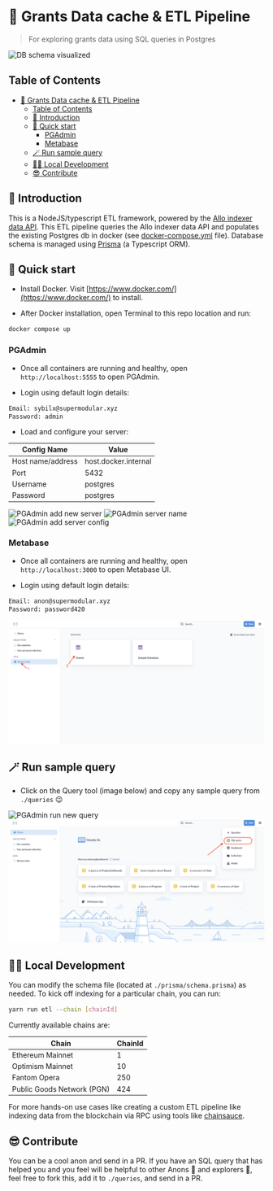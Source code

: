 # 🔭 Grants Data cache & ETL Pipeline

> For exploring grants data using SQL queries in Postgres

![DB schema visualized](./assets/schema-visual.png)

## Table of Contents

- [🔭 Grants Data cache \& ETL Pipeline](#-grants-data-cache--etl-pipeline)
  - [Table of Contents](#table-of-contents)
  - [🚪 Introduction](#-introduction)
  - [🏁 Quick start](#-quick-start)
    - [PGAdmin](#pgadmin)
    - [Metabase](#metabase)
  - [🪄 Run sample query](#-run-sample-query)
  - [💪🏾 Local Development](#-local-development)
  - [😎 Contribute](#-contribute)

## 🚪 Introduction

This is a NodeJS/typescript ETL framework, powered by the [Allo indexer](https://github.com/gitcoinco/allo-indexer) [data API](https://indexer-grants-stack.gitcoin.co). This ETL pipeline queries the Allo indexer data API and populates the existing Postgres db in docker (see [docker-compose.yml](./docker-compose.yml) file). Database schema is managed using [Prisma](https://www.prisma.io/) (a Typescript ORM).

## 🏁 Quick start

- Install Docker. Visit [https://www.docker.com/](https://www.docker.com/) to install.

- After Docker installation, open Terminal to this repo location and run:

```bash
docker compose up
```

### PGAdmin

- Once all containers are running and healthy, open `http://localhost:5555` to open PGAdmin.

- Login using default login details:

```
Email: sybilx@supermodular.xyz
Password: admin
```

- Load and configure your server:

| Config Name       | Value                |
| ----------------- | -------------------- |
| Host name/address | host.docker.internal |
| Port              | 5432                 |
| Username          | postgres             |
| Password          | postgres             |

![PGAdmin add new server](./assets/pgadmin-dashboard.png)
![PGAdmin server name](./assets/server-hostname.png)
![PGAdmin add server config](./assets/server-config.png)

### Metabase

- Once all containers are running and healthy, open `http://localhost:3000` to open Metabase UI.

- Login using default login details:

```
Email: anon@supermodular.xyz
Password: password420
```

![Metabase Dashboard](./assets/metabase-dashboard.png)

## 🪄 Run sample query

- Click on the Query tool (image below) and copy any sample query from `./queries` 😉

![PGAdmin run new query](./assets/pgadmin-newquery.png)
![Metabase run new query](./assets/metabase-newquery.png)

## 💪🏾 Local Development

You can modify the schema file (located at `./prisma/schema.prisma`) as needed. To kick off indexing for a particular chain, you can run:

```bash
yarn run etl --chain [chainId]
```

Currently available chains are:

| Chain                      | ChainId |
| -------------------------- | ------- |
| Ethereum Mainnet           | 1       |
| Optimism Mainnet           | 10      |
| Fantom Opera               | 250     |
| Public Goods Network (PGN) | 424     |

For more hands-on use cases like creating a custom ETL pipeline like indexing data from the blockchain via RPC using tools like [chainsauce](https://www.npmjs.com/package/chainsauce).

## 😎 Contribute

You can be a cool anon and send in a PR. If you have an SQL query that has helped you and you feel will be helpful to other Anons 👻 and explorers 🔭, feel free to fork this, add it to `./queries`, and send in a PR.
